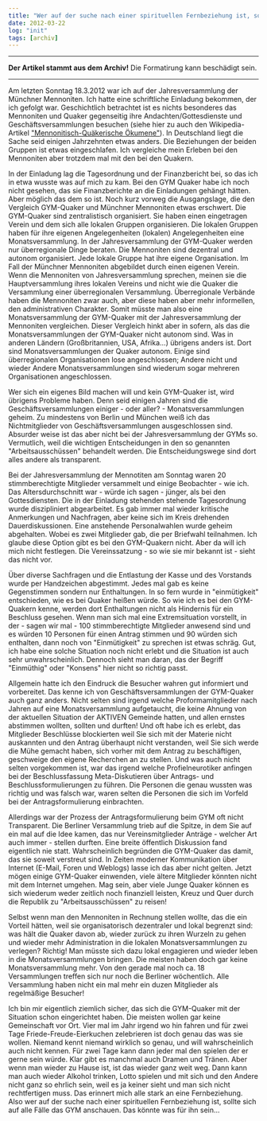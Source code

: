 ```yaml
---
title: "Wer auf der suche nach einer spirituellen Fernbeziehung ist, sollte sich auf alle Fälle das GYM anschauen"
date: 2012-03-22
log: "init"
tags: [archiv]
---
```

<hr><b>Der Artikel stammt aus dem Archiv!</b> Die Formatirung kann beschädigt sein.<hr>
<p>Am letzten Sonntag 18.3.2012 war ich auf der Jahresversammlung der Münchner Mennoniten. Ich hatte eine schriftliche Einladung bekommen, der ich gefolgt war. Geschichtlich betrachtet ist es nichts besonderes das Mennoniten und Quaker gegenseitig ihre Andachten/Gottesdienste und Geschäftsversammlungen besuchen (siehe hier zu auch den Wikipedia-Artikel <a href="http://de.wikipedia.org/wiki/Mennonitisch-Qu%C3%A4kerische_%C3%96kumene">"Mennonitisch-Quäkerische Ökumene"</a>). In Deutschland liegt die Sache seid einigen Jahrzehnten etwas anders. Die Beziehungen der beiden Gruppen ist etwas eingeschlafen. Ich vergleiche mein Erleben bei den Mennoniten aber trotzdem mal mit den bei den Quakern.</p> 
<!--break-->
<p>In der Einladung lag die Tagesordnung und der Finanzbericht bei, so das ich in etwa wusste was auf mich zu kam. Bei den GYM Quaker habe ich noch nicht gesehen, das sie Finanzberichte an die Einladungen gehängt hätten. Aber möglich das dem so ist. Noch kurz vorweg die Ausgangslage, die den Vergleich GYM-Quaker und Münchner Mennoniten etwas erschwert. Die GYM-Quaker sind zentralistisch organisiert. Sie haben einen eingetragen Verein und dem sich alle lokalen Gruppen organisieren. Die lokalen Gruppen haben für ihre eigenen Angelegenheiten (lokalen) Angelegenheiten eine Monatsversammlung. In der Jahresversammlung der GYM-Quaker werden nur überregionale Dinge beraten. Die Mennoniten sind dezentral und autonom organisiert. Jede lokale Gruppe hat ihre eigene Organisation. Im Fall der Münchner Mennoniten abgebildet durch einen eigenen Verein. Wenn die Mennoniten von Jahresversammlung sprechen, meinen sie die Hauptversammlung ihres lokalen Vereins und nicht wie die Quaker die Versammlung einer überregionalen Versammlung. Überregionale Verbände haben die Mennoniten zwar auch, aber diese haben aber mehr informellen, den administrativen Charakter. Somit müsste man also eine Monatsversammlung der GYM-Quaker mit der Jahresversammlung der Mennoniten vergleichen. Dieser Vergleich hinkt aber in sofern, als das die Monatsversammlungen der GYM-Quaker nicht autonom sind. Was in anderen Ländern (Großbritannien, USA, Afrika...) übrigens anders ist. Dort sind Monatsversammlungen der Quaker autonom. Einige sind überregionalen Organisationen lose angeschlossen; Andere nicht und wieder Andere Monatsversammlungen sind wiederum sogar mehreren Organisationen angeschlossen.</p>

<p>Wer sich ein eigenes Bild machen will und kein GYM-Quaker ist, wird übrigens Probleme haben. Denn seid einigen Jahren sind die Geschäftsversammlungen einiger - oder aller? - Monatsversammlungen geheim. Zu mindestens von Berlin und München weiß ich das Nichtmitglieder von Geschäftsversammlungen ausgeschlossen sind. Absurder weise ist das aber nicht bei der Jahresversammlung der GYMs so. Vermutlich, weil die wichtigen Entscheidungen in den so genannten "Arbeitsausschüssen" behandelt werden. Die Entscheidungswege sind dort alles andere als transparent.</p>

<p>Bei der Jahresversammlung der Mennotiten am Sonntag waren 20 stimmberechtigte Mitglieder versammelt und einige Beobachter - wie ich. Das Altersdurchschnitt war - würde ich sagen - jünger, als bei den Gottesdiensten. Die in der Einladung stehenden stehende Tagesordnung wurde diszipliniert abgearbeitet. Es gab immer mal wieder kritische Anmerkungen und Nachfragen, aber keine sich im Kreis drehenden Dauerdiskussionen. Eine anstehende Personalwahlen wurde geheim abgehalten. Wobei es zwei Mitglieder gab, die per Briefwahl teilnahmen. Ich glaube diese Option gibt es bei den GYM-Quakern nicht. Aber da will ich mich nicht festlegen. Die Vereinssatzung - so wie sie mir bekannt ist - sieht das nicht vor. </p>

<p>Über diverse Sachfragen und die Entlastung der Kasse und des Vorstands wurde per Handzeichen abgestimmt. Jedes mal gab es keine Gegenstimmen sondern nur Enthaltungen. In so fern wurde in "einmütigkeit" entschieden, wie es bei Quaker heißen würde. So wie ich es bei den GYM-Quakern kenne, werden dort Enthaltungen nicht als Hindernis für ein Beschluss gesehen. Wenn man sich mal eine Extremsituation vorstellt, in der - sagen wir mal - 100 stimmberechtigte Mitglieder anwesend sind und es würden 10 Personen für einen Antrag stimmen und 90 würden sich enthalten, dann noch von "Einmütigkeit" zu sprechen ist etwas schräg. Gut, ich habe eine solche Situation noch nicht erlebt und die Situation ist auch sehr unwahrscheinlich. Dennoch sieht man daran, das der Begriff "Einmüthig" oder "Konsens" hier nicht so richtig passt.</p>

<p>Allgemein hatte ich den Eindruck die Besucher wahren gut informiert und vorbereitet. Das kenne ich von Geschäftsversammlungen der GYM-Quaker auch ganz anders. Nicht selten sind irgend welche Proformamitglieder nach Jahren auf eine Monatsversammlung aufgetaucht, die keine Ahnung von der aktuellen Situation der AKTIVEN Gemeinde hatten, und allen ernstes abstimmen wollten, sollten und durften! Und oft habe ich es erlebt, das Mitglieder Beschlüsse blockierten weil Sie sich mit der Materie nicht auskannten und den Antrag überhaupt nicht verstanden, weil Sie sich werde die Mühe gemacht haben, sich vorher mit dem Antrag zu beschäftigen, geschweige den eigene Recherchen an zu stellen. Und was auch nicht selten vorgekommen ist, war das irgend welche Profielneurotiker anfingen bei der Beschlussfassung Meta-Diskutieren über Antrags- und Beschlussformulierungen zu führen. Die Personen die genau wussten was richtig und was falsch war, waren selten die Personen die sich im Vorfeld bei der Antragsformulierung einbrachten.</p>

<p>Allerdings war der Prozess der Antragsformulierung beim GYM oft nicht Transparent. Die Berliner Versammlung trieb auf die Spitze, in dem Sie auf ein mal auf die Idee kamen, das nur Vereinsmitglieder Anträge - welcher Art auch immer - stellen durften. Eine breite öffentlich Diskussion fand eigentlich nie statt. Wahrscheinlich begründen die GYM-Quaker das damit, das sie soweit verstreut sind. In Zeiten moderner Kommunikation über Internet (E-Mail, Foren und Weblogs) lasse ich das aber nicht gelten. Jetzt mögen einige GYM-Quaker einwenden, viele ältere Mitglieder könnten nicht mit dem Internet umgehen. Mag sein, aber viele Junge Quaker können es sich wiederum weder zeitlich noch finanziell leisten, Kreuz und Quer durch die Republik zu "Arbeitsausschüssen" zu reisen!</p>

<p>Selbst wenn man den Mennoniten in Rechnung stellen wollte, das die ein Vorteil hätten, weil sie organisatorisch dezentraler und lokal begrenzt sind: was hält die Quaker davon ab, wieder zurück zu ihren Wurzeln zu gehen und wieder mehr Administration in die lokalen Monatsversammlungen zu verlegen? Richtig! Man müsste sich dazu lokal engagieren und wieder leben in die Monatsversammlungen bringen. Die meisten haben doch gar keine Monatsversammlung mehr. Von den gerade mal noch ca. 18 Versammlungen treffen sich nur noch die Berliner wöchentlich. Alle Versammlung haben nicht ein mal mehr ein duzen Mitglieder als regelmäßige Besucher! </p>

<p>Ich bin mir eigentlich ziemlich sicher, das sich die GYM-Quaker mit der Situation schon eingerichtet haben. Die meisten wollen gar keine Gemeinschaft vor Ort. Vier mal im Jahr irgend wo hin fahren und für zwei Tage Friede-Freude-Eierkuchen zelebrieren ist doch genau das was sie wollen. Niemand kennt niemand wirklich so genau, und will wahrscheinlich auch nicht kennen. Für zwei Tage kann dann jeder mal den spielen der er gerne sein würde. Klar gibt es manchmal auch Dramen und Tränen. Aber wenn man wieder zu Hause ist, ist das wieder ganz weit weg. Dann kann man auch wieder Alkohol trinken, Lotto spielen und mit sich und den Andere nicht ganz so ehrlich sein, weil es ja keiner sieht und man sich nicht rechtfertigen muss. Das erinnert mich alle stark an eine Fernbeziehung. Also wer auf der suche nach einer spirituellen Fernbeziehung ist, sollte sich auf alle Fälle das GYM anschauen. Das könnte was für ihn sein...</p> 
